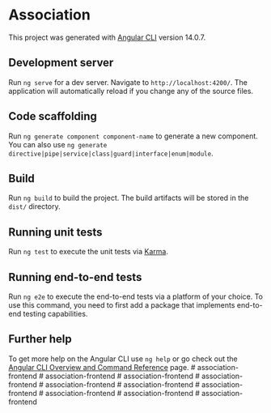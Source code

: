 # Association

This project was generated with [Angular CLI](https://github.com/angular/angular-cli) version 14.0.7.

## Development server

Run `ng serve` for a dev server. Navigate to `http://localhost:4200/`. The application will automatically reload if you change any of the source files.

## Code scaffolding

Run `ng generate component component-name` to generate a new component. You can also use `ng generate directive|pipe|service|class|guard|interface|enum|module`.

## Build

Run `ng build` to build the project. The build artifacts will be stored in the `dist/` directory.

## Running unit tests

Run `ng test` to execute the unit tests via [Karma](https://karma-runner.github.io).

## Running end-to-end tests

Run `ng e2e` to execute the end-to-end tests via a platform of your choice. To use this command, you need to first add a package that implements end-to-end testing capabilities.

## Further help

To get more help on the Angular CLI use `ng help` or go check out the [Angular CLI Overview and Command Reference](https://angular.io/cli) page.
#   a s s o c i a t i o n - f r o n t e n d  
 #   a s s o c i a t i o n - f r o n t e n d  
 #   a s s o c i a t i o n - f r o n t e n d  
 #   a s s o c i a t i o n - f r o n t e n d  
 #   a s s o c i a t i o n - f r o n t e n d  
 #   a s s o c i a t i o n - f r o n t e n d  
 #   a s s o c i a t i o n - f r o n t e n d  
 #   a s s o c i a t i o n - f r o n t e n d  
 #   a s s o c i a t i o n - f r o n t e n d  
 #   a s s o c i a t i o n - f r o n t e n d  
 